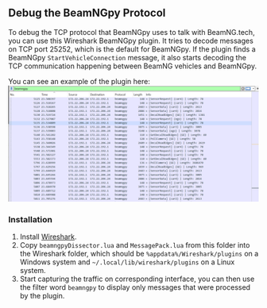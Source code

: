 ## Debug the BeamNGpy Protocol

To debug the TCP protocol that BeamNGpy uses to talk with BeamNG.tech,
you can use this Wireshark BeamNGpy plugin. It tries to decode messages
on TCP port 25252, which is the default for BeamNGpy. If the plugin finds
a BeamNGpy `StartVehicleConnection` message, it also starts decoding the
TCP communication happening between BeamNG vehicles and BeamNGpy.

You can see an example of the plugin here:
![beamngpy-debug](../media/beamngpy_debug.png)

### Installation
1. Install [Wireshark](https://www.wireshark.org/).
2. Copy `beamngpyDissector.lua` and `MessagePack.lua` from this folder into
   the Wireshark folder, which should be `%appdata%/Wireshark/plugins` on a Windows
   system and `~/.local/lib/wireshark/plugins` on a Linux system.
3. Start capturing the traffic on corresponding interface, you can then use the filter
   word `beamngpy` to display only messages that were processed by the plugin.
